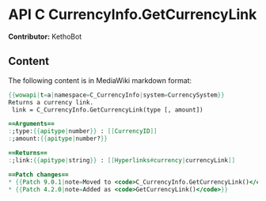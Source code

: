 # API C CurrencyInfo.GetCurrencyLink

**Contributor:** KethoBot

## Content

The following content is in MediaWiki markdown format:

```mediawiki
{{wowapi|t=a|namespace=C_CurrencyInfo|system=CurrencySystem}}
Returns a currency link.
 link = C_CurrencyInfo.GetCurrencyLink(type [, amount])

==Arguments==
:;type:{{apitype|number}} : [[CurrencyID]]
:;amount:{{apitype|number?}}

==Returns==
:;link:{{apitype|string}} : [[Hyperlinks#currency|currencyLink]]

==Patch changes==
* {{Patch 9.0.1|note=Moved to <code>C_CurrencyInfo.GetCurrencyLink()</code>}}
* {{Patch 4.2.0|note=Added as <code>GetCurrencyLink()</code>}}
```